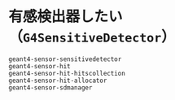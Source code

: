 # 有感検出器したい（``G4SensitiveDetector``）

```{toctree}
geant4-sensor-sensitivedetector
geant4-sensor-hit
geant4-sensor-hit-hitscollection
geant4-sensor-hit-allocator
geant4-sensor-sdmanager
```

